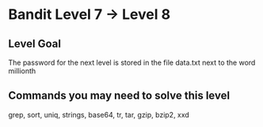 # Bandit Level 7 -> Level 8

## Level Goal
The password for the next level is stored in the file data.txt next to the word millionth

## Commands you may need to solve this level
grep, sort, uniq, strings, base64, tr, tar, gzip, bzip2, xxd
